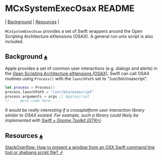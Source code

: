 # MCxSystemExecOsax README

<a id="toc"></a>
| [Background](#Background) | [Resources](#Resources) |  

`MCxSystemExecOsax` provides a set of Swift wrappers around the Open Scripting Architecture eXtensions (OSAX).  A general run unix script is also included.

## Background <a id="Background"></a>[▴](#toc)

Apple provides a set of common user interactions (e.g. dialogs and alerts) in the [Open Scripting Architecture eXtensions (OSAX)](https://en.wikipedia.org/wiki/AppleScript#Open_Scripting_Architecture).  Swift can call OSAX routines using `Process()` with the `launchPath` set to "/usr/bin/osascript". 

``` swift
let process = Process()
process.launchPath = "/usr/bin/osascript"
process.arguments = args // Applescript
// ... more code here ...
```

_It would be really interesting if a crossplatform user interaction library similar to OSAX existed. For example, such a library could likely be implemented with [Swift + Gnome Toolkit (GTK+)](https://github.com/search?utf8=✓&q=swift+gtk)._ 

## Resources <a id="Resources"></a>[▴](#toc)

[StackOverflow: How to present a window from an OSX Swift command line tool or shebang script file? ⇗](https://stackoverflow.com/questions/34715691/how-to-present-a-window-from-an-osx-swift-command-line-tool-or-shebang-script-fi?noredirect=1#comment84882697_34715691)

